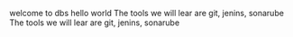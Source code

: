 
welcome to dbs
hello world
The tools we will lear are git, jenins, sonarube
The tools we will lear are git, jenins, sonarube
